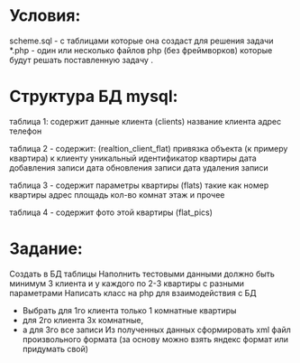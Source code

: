 
# Условия:
scheme.sql  - с таблицами которые она создаст для решения задачи
*.php - один или несколько файлов php (без фреймворков) которые будут решать поставленную задачу . 

# Структура БД mysql:

таблица 1: содержит данные клиента (clients) 
        название клиента
        адрес
        телефон

таблица 2 - содержит: (realtion_client_flat)
привязка объекта (к примеру квартира) к клиенту
уникальный идентификатор квартиры
дата добавления записи
дата обновления записи
дата удаления записи

таблица 3 - содержит параметры квартиры (flats)
такие как номер квартиры
адрес
площадь
кол-во комнат
этаж
и прочее

таблица 4 - содержит фото этой квартиры (flat_pics)

# Задание:
Создать в БД таблицы 
Наполнить тестовыми данными должно быть минимум 3 клиента и у каждого по 2-3 квартиры с разными параметрами
Написать класс на php для взаимодействия с БД 
- Выбрать для 1го клиента только 1 комнатные квартиры
- для 2го клиента 3х комнатные,
- а для 3го все записи
Из полученных данных сформировать xml файл произвольного формата (за основу можно взять яндекс формат или придумать свой) 
